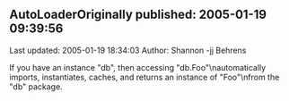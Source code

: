 ## AutoLoaderOriginally published: 2005-01-19 09:39:56 
Last updated: 2005-01-19 18:34:03 
Author: Shannon -jj Behrens 
 
If you have an instance "db", then accessing "db.Foo"\nautomatically imports, instantiates, caches, and returns an instance of "Foo"\nfrom the "db" package.